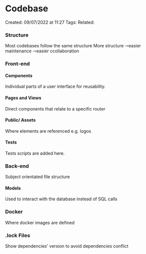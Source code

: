 # Codebase
Created: 09/07/2022 at 11:27
Tags: 
Related: 

### Structure
Most codebases follow the same structure
More structure ⇾easier maintenance ⇾easier ccollaboration
### Front-end
#### Components
Individual parts of a user interface for reusability.
#### Pages and Views
Direct components that relate to a specific router
#### Public/ Assets
Where elements are referenced e.g. logos
#### Tests
Tests scripts are added here.

### Back-end
Subject orientated file structure

#### Models
Used to interact with the database instead of SQL calls

### Docker
Where docker images are defined

### .lock Files
Show dependencies' version to avoid dependencies conflict
